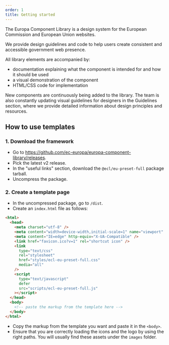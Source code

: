 ```yaml
---
order: 1
title: Getting started
---
```


The Europa Component Library is a design system for the European Commission and European Union websites.

We provide design guidelines and code to help users create consistent and accessible government web presence.

All library elements are accompanied by:

- documentation explaining what the component is intended for and how it should be used
- a visual demonstration of the component
- HTML/CSS code for implementation

New components are continuously being added to the library. The team is also constantly updating visual guidelines for designers in the Guidelines section, where we provide detailed information about design principles and resources.

## How to use templates

### 1. Download the framework

- Go to https://github.com/ec-europa/europa-component-library/releases.
- Pick the latest v2 release.
- In the "useful links" section, download the `@ecl/eu-preset-full` package tarball.
- Uncompress the package.

### 2. Create a template page

- In the uncompressed package, go to `/dist`.
- Create an `index.html` file as follows:

```html
<html>
  <head>
    <meta charset="utf-8" />
    <meta content="width=device-width,initial-scale=1" name="viewport" />
    <meta content="IE=edge" http-equiv="X-UA-Compatible" />
    <link href="favicon.ico?v=1" rel="shortcut icon" />
    <link
      type="text/css"
      rel="stylesheet"
      href="styles/ecl-eu-preset-full.css"
      media="all"
    />
    <script
      type="text/javascript"
      defer
      src="scripts/ecl-eu-preset-full.js"
    ></script>
  </head>
  <body>
    <!-- paste the markup from the template here -->
  </body>
</html>
```

- Copy the markup from the template you want and paste it in the `<body>`.
- Ensure that you are correctly loading the icons and the logo by using the right paths. You will usually find these assets under the `images` folder.
